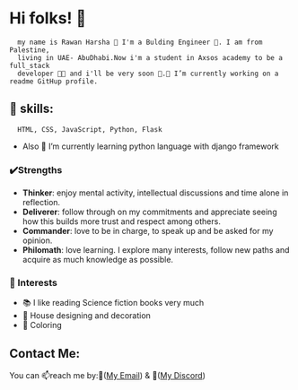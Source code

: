 # Hi folks! 👋 
      my name is Rawan Harsha 🥰 I'm a Bulding Engineer 👷‍. I am from Palestine,
      living in UAE- AbuDhabi.Now i'm a student in Axsos academy to be a full_stack
      developer 👩‍💻 and i'll be very soon 🤩.🔭 I’m currently working on a readme GitHup profile.
 

## 💪 skills:
      HTML, CSS, JavaScript, Python, Flask
     
- Also 🌱 I’m currently learning python language with django framework
 
 
 ### ✔️Strengths

- **Thinker**: enjoy mental activity, intellectual discussions and time alone in reflection.
- **Deliverer**: follow through on my commitments and appreciate seeing how this builds
  more trust and respect among others. 
- **Commander**: love to be in charge, to speak up and be asked for my opinion.
- **Philomath**: love learning. I explore many interests, follow new paths 
  and acquire as much knowledge as possible. 


### 💖 Interests

- 📚 I like reading Science fiction books very much
- 💒 House designing and decoration
- 🎨 Coloring


## Contact Me:
You can 📫reach me by:📧([My Email](Rawan20181997@hotmail.com)) & 📧([My Discord](Rawan#7226))
   
<!--
**rawanakram/RawanAkram** is a ✨ _special_ ✨ repository because its `README.md` (this file) appears on your GitHub profile.

Here are some ideas to get you started:

- 🔭 I’m currently working on GitHup profile readme
- 🌱 I’m currently learning python language with django framework
- 👯 I’m looking to collaborate on ...
- 🤔 I’m looking for help with ...
- 💬 Ask me about ...
- 📫 How to reach me: ...
- 😄 Pronouns: ...
- ⚡ Fun fact: ...
-->
